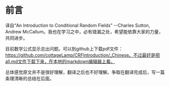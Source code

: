 # 前言

译自“An Introduction to Conditional Random Fields" --Charles Sutton, Andrew McCallum。我也在学习之中，必有错漏之处，希望能依靠大家的力量，共同进步。

目前数学公式显示总出问题。可以到github上下载pdf文件：https://github.com/cottageLamp/CRFIntroduction/_Chinese。不过最好是把all.md文件下载下来，在本地的markdown编辑器上看。

总体感觉原文并不是很好理解，翻译之后也不好理解。争取在翻译完成后，写一篇条理清晰的总结在后面。

